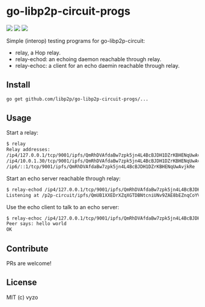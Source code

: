 go-libp2p-circuit-progs
======================

[![](https://img.shields.io/badge/made%20by-Protocol%20Labs-blue.svg?style=flat-square)](http://ipn.io)
[![](https://img.shields.io/badge/project-IPFS-blue.svg?style=flat-square)](http://libp2p.io/)
[![](https://img.shields.io/badge/freenode-%23ipfs-blue.svg?style=flat-square)](http://webchat.freenode.net/?channels=%23ipfs)

Simple (interop) testing programs for go-libp2p-circuit:
- relay, a Hop relay.
- relay-echod: an echoing daemon reachable through relay.
- relay-echoc: a client for an echo daemin reachable through relay.

## Install

```sh
go get github.com/libp2p/go-libp2p-circuit-progs/...
```

## Usage

Start a relay:
```sh
$ relay
Relay addresses:
/ip4/127.0.0.1/tcp/9001/ipfs/QmRhDVAfdaBw7zpk5jn4L4BcBJDH1DZrKBHENqUwAvjkRe
/ip4/10.0.1.30/tcp/9001/ipfs/QmRhDVAfdaBw7zpk5jn4L4BcBJDH1DZrKBHENqUwAvjkRe
/ip6/::1/tcp/9001/ipfs/QmRhDVAfdaBw7zpk5jn4L4BcBJDH1DZrKBHENqUwAvjkRe

```

Start an echo server reachable through relay:
```sh
$ relay-echod /ip4/127.0.0.1/tcp/9001/ipfs/QmRhDVAfdaBw7zpk5jn4L4BcBJDH1DZrKBHENqUwAvjkRe
Listening at /p2p-circuit/ipfs/QmUB1XXEDrXZqXGTDBNtcniUNv9ZAE8bEZnqCoYVXyV6Bc
```

Use the echo client to talk to an echo server:
```sh
$ relay-echoc /ip4/127.0.0.1/tcp/9001/ipfs/QmRhDVAfdaBw7zpk5jn4L4BcBJDH1DZrKBHENqUwAvjkRe/p2p-circuit/ipfs/QmUB1XXEDrXZqXGTDBNtcniUNv9ZAE8bEZnqCoYVXyV6Bc "hello world"
Peer says: hello world
OK

```

## Contribute

PRs are welcome!

## License

MIT (c) vyzo
